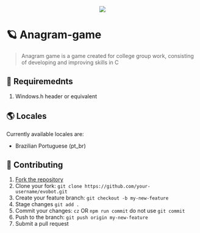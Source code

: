 <p align="center">
  <img src="https://i.imgur.com/MPYWaFB.png" />
</p>

# 🪐 Anagram-game

> Anagram game is a game created for college group work, consisting of developing and improving skills in C

## 📜 Requiremednts

1. Windows.h header or equivalent

## 🌎 Locales

Currently available locales are:

- Brazilian Portuguese (pt_br)


## 🤝 Contributing

1. [Fork the repository](https://github.com/JohnnyHall/Anagram-game/fork)
2. Clone your fork: `git clone https://github.com/your-username/evobot.git`
3. Create your feature branch: `git checkout -b my-new-feature`
4. Stage changes `git add .`
5. Commit your changes: `cz` OR `npm run commit` do not use `git commit`
6. Push to the branch: `git push origin my-new-feature`
7. Submit a pull request
